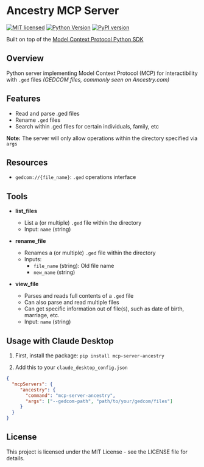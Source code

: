 # Ancestry MCP Server
[![MIT licensed][mit-badge]][mit-url]
[![Python Version][python-badge]][python-url]
[![PyPI version][pypi-badge]][pypi-url]

[mit-badge]: https://img.shields.io/pypi/l/mcp.svg
[mit-url]: https://github.com/reeeeemo/ancestry-mcp/blob/main/LICENSE
[python-badge]: https://img.shields.io/pypi/pyversions/mcp.svg
[python-url]: https://www.python.org/downloads/
[pypi-badge]: https://badge.fury.io/py/mcp-server-ancestry.svg
[pypi-url]: https://pypi.org/project/mcp-server-ancestry

Built on top of the [Model Context Protocol Python SDK](https://modelcontextprotocol.io)

## Overview

Python server implementing Model Context Protocol (MCP) for interactibility with `.ged` files *(GEDCOM files, commonly seen on Ancestry.com)*

## Features
    
- Read and parse .ged files
- Rename `.ged` files
- Search within .ged files for certain individuals, family, etc

**Note:** The server will only allow operations within the directory specified via `args`

## Resources

- `gedcom://{file_name}`: `.ged` operations interface

## Tools

- **list_files**
    - List a (or multiple) `.ged` file within the directory
    - Input: `name` (string)

- **rename_file**
    - Renames a (or multiple) `.ged` file within the directory
    - Inputs:
        - `file_name` (string): Old file name
        - `new_name` (string)
 
- **view_file**
    - Parses and reads full contents of a `.ged` file
    - Can also parse and read multiple files
    - Can get specific information out of file(s), such as date of birth, marriage, etc.
    - Input: `name` (string)


## Usage with Claude Desktop

1. First, install the package:
```pip install mcp-server-ancestry```


2. Add this to your `claude_desktop_config.json` 

```json
{
  "mcpServers": {
     "ancestry": {
       "command": "mcp-server-ancestry",
       "args": ["--gedcom-path", "path/to/your/gedcom/files"]
     }
  }
}
```

## License

This project is licensed under the MIT License - see the LICENSE file for details.
